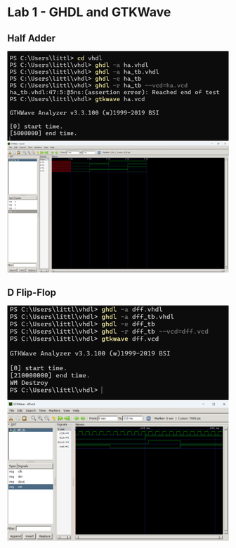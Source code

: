 # Lab 1 - GHDL and GTKWave

## Half Adder
![image](Images/halfadderCODE.png)
![image](Images/halfadderGTKWAVE.png)

## D Flip-Flop
![image](Images/LAB1DFlipFlopCODE.png)
![image](Images/LAB1DFlipFlopGRAPH.png)
